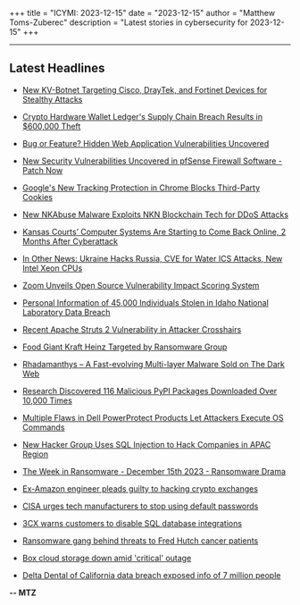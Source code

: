 +++
title = "ICYMI: 2023-12-15"
date = "2023-12-15"
author = "Matthew Toms-Zuberec"
description = "Latest stories in cybersecurity for 2023-12-15"
+++

---------------------------------------------------------------------------
## Latest Headlines
- [New KV-Botnet Targeting Cisco, DrayTek, and Fortinet Devices for Stealthy Attacks](https://thehackernews.com/2023/12/new-kv-botnet-targeting-cisco-draytek.html)

- [Crypto Hardware Wallet Ledger's Supply Chain Breach Results in $600,000 Theft](https://thehackernews.com/2023/12/crypto-hardware-wallet-ledgers-supply.html)

- [Bug or Feature? Hidden Web Application Vulnerabilities Uncovered](https://thehackernews.com/2023/12/bug-or-feature-hidden-web-application.html)

- [New Security Vulnerabilities Uncovered in pfSense Firewall Software - Patch Now](https://thehackernews.com/2023/12/new-security-vulnerabilities-uncovered.html)

- [Google's New Tracking Protection in Chrome Blocks Third-Party Cookies](https://thehackernews.com/2023/12/googles-new-tracking-protection-in.html)

- [New NKAbuse Malware Exploits NKN Blockchain Tech for DDoS Attacks](https://thehackernews.com/2023/12/new-nkabuse-malware-exploits-nkn.html)

- [Kansas Courts’ Computer Systems Are Starting to Come Back Online, 2 Months After Cyberattack](https://www.securityweek.com/kansas-courts-computer-systems-are-starting-to-come-back-online-2-months-after-cyberattack/)

- [In Other News: Ukraine Hacks Russia, CVE for Water ICS Attacks, New Intel Xeon CPUs](https://www.securityweek.com/in-other-news-ukraine-hacks-russia-cve-for-water-ics-attacks-new-intel-xeon-cpus/)

- [Zoom Unveils Open Source Vulnerability Impact Scoring System](https://www.securityweek.com/zoom-unveils-open-source-vulnerability-impact-scoring-system/)

- [Personal Information of 45,000 Individuals Stolen in Idaho National Laboratory Data Breach](https://www.securityweek.com/personal-information-of-45000-individuals-stolen-in-idaho-national-laboratory-data-breach/)

- [Recent Apache Struts 2 Vulnerability in Attacker Crosshairs](https://www.securityweek.com/recent-apache-struts-2-vulnerability-in-attacker-crosshairs/)

- [Food Giant Kraft Heinz Targeted by Ransomware Group](https://www.securityweek.com/food-giant-kraft-heinz-targeted-by-ransomware-group/)

- [Rhadamanthys – A Fast-evolving Multi-layer Malware Sold on The Dark Web](https://cybersecuritynews.com/rhadamanthys-malware-sold-dark-web/)

- [Research Discovered 116 Malicious PyPI Packages Downloaded Over 10,000 Times](https://cybersecuritynews.com/116-malicious-pypi-packages/)

- [Multiple Flaws in Dell PowerProtect Products Let Attackers Execute OS Commands](https://cybersecuritynews.com/dell-powerprotect-products-flaw/)

- [New Hacker Group Uses SQL Injection to Hack Companies in APAC Region](https://cybersecuritynews.com/hacker-group-uses-sql-injection/)

- [The Week in Ransomware - December 15th 2023 - Ransomware Drama](https://www.bleepingcomputer.com/news/security/the-week-in-ransomware-december-15th-2023-ransomware-drama/)

- [Ex-Amazon engineer pleads guilty to hacking crypto exchanges](https://www.bleepingcomputer.com/news/security/ex-amazon-engineer-pleads-guilty-to-hacking-crypto-exchanges/)

- [CISA urges tech manufacturers to stop using default passwords](https://www.bleepingcomputer.com/news/security/cisa-urges-tech-manufacturers-to-stop-using-default-passwords/)

- [3CX warns customers to disable SQL database integrations](https://www.bleepingcomputer.com/news/security/3cx-warns-customers-to-disable-sql-database-integrations/)

- [Ransomware gang behind threats to Fred Hutch cancer patients](https://www.bleepingcomputer.com/news/security/ransomware-gang-behind-threats-to-fred-hutch-cancer-patients/)

- [Box cloud storage down amid 'critical' outage](https://www.bleepingcomputer.com/news/technology/box-cloud-storage-down-amid-critical-outage/)

- [Delta Dental of California data breach exposed info of 7 million people](https://www.bleepingcomputer.com/news/security/delta-dental-of-california-data-breach-exposed-info-of-7-million-people/)

**-- MTZ**